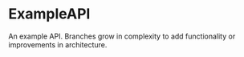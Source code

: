 # ExampleAPI
 An example API. Branches grow in complexity to add functionality or improvements in architecture.
